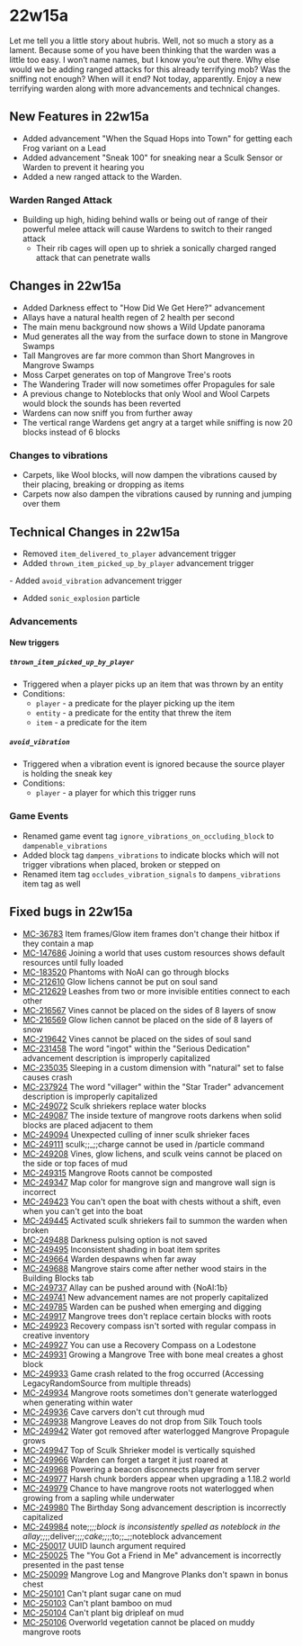 # 22w15a

Let me tell you a little story about hubris. Well, not so much a story as a lament. Because some of you have been thinking that the warden was a little too easy. I won’t name names, but I know you’re out there. Why else would we be adding ranged attacks for this already terrifying mob? Was the sniffing not enough? When will it end? Not today, apparently. Enjoy a new terrifying warden along with more advancements and technical changes.

## New Features in 22w15a

-   Added advancement "When the Squad Hops into Town" for getting each Frog variant on a Lead
-   Added advancement "Sneak 100" for sneaking near a Sculk Sensor or Warden to prevent it hearing you
-   Added a new ranged attack to the Warden.

### Warden Ranged Attack

-   Building up high, hiding behind walls or being out of range of their powerful melee attack will cause Wardens to switch to their ranged attack
    -   Their rib cages will open up to shriek a sonically charged ranged attack that can penetrate walls

## Changes in 22w15a

-   Added Darkness effect to "How Did We Get Here?" advancement
-   Allays have a natural health regen of 2 health per second
-   The main menu background now shows a Wild Update panorama
-   Mud generates all the way from the surface down to stone in Mangrove Swamps
-   Tall Mangroves are far more common than Short Mangroves in Mangrove Swamps
-   Moss Carpet generates on top of Mangrove Tree's roots
-   The Wandering Trader will now sometimes offer Propagules for sale
-   A previous change to Noteblocks that only Wool and Wool Carpets would block the sounds has been reverted
-   Wardens can now sniff you from further away
-   The vertical range Wardens get angry at a target while sniffing is now 20 blocks instead of 6 blocks

### Changes to vibrations

-   Carpets, like Wool blocks, will now dampen the vibrations caused by their placing, breaking or dropping as items
-   Carpets now also dampen the vibrations caused by running and jumping over them

## Technical Changes in 22w15a

-   Removed `item_delivered_to_player` advancement trigger
-   Added `thrown_item_picked_up_by_player` advancement trigger

​- Added `avoid_vibration` advancement trigger

-   Added `sonic_explosion` particle

### Advancements

#### New triggers

##### `thrown_item_picked_up_by_player`

-   Triggered when a player picks up an item that was thrown by an entity
-   Conditions:
    -   `player` - a predicate for the player picking up the item
    -   `entity` - a predicate for the entity that threw the item
    -   `item` - a predicate for the item

##### `avoid_vibration`

-   Triggered when a vibration event is ignored because the source player is holding the sneak key
-   Conditions:
    -   `player` - a player for which this trigger runs

### Game Events

-   Renamed game event tag `ignore_vibrations_on_occluding_block` to `dampenable_vibrations`
-   Added block tag `dampens_vibrations` to indicate blocks which will not trigger vibrations when placed, broken or stepped on
-   Renamed item tag `occludes_vibration_signals` to `dampens_vibrations` item tag as well

## Fixed bugs in 22w15a

-   [MC-36783](https://bugs.mojang.com/browse/MC-36783) Item frames/Glow item frames don't change their hitbox if they contain a map
-   [MC-147686](https://bugs.mojang.com/browse/MC-147686) Joining a world that uses custom resources shows default resources until fully loaded
-   [MC-183520](https://bugs.mojang.com/browse/MC-183520) Phantoms with NoAI can go through blocks
-   [MC-212610](https://bugs.mojang.com/browse/MC-212610) Glow lichens cannot be put on soul sand
-   [MC-212629](https://bugs.mojang.com/browse/MC-212629) Leashes from two or more invisible entities connect to each other
-   [MC-216567](https://bugs.mojang.com/browse/MC-216567) Vines cannot be placed on the sides of 8 layers of snow
-   [MC-216569](https://bugs.mojang.com/browse/MC-216569) Glow lichen cannot be placed on the side of 8 layers of snow
-   [MC-219642](https://bugs.mojang.com/browse/MC-219642) Vines cannot be placed on the sides of soul sand
-   [MC-231458](https://bugs.mojang.com/browse/MC-231458) The word "ingot" within the "Serious Dedication" advancement description is improperly capitalized
-   [MC-235035](https://bugs.mojang.com/browse/MC-235035) Sleeping in a custom dimension with "natural" set to false causes crash
-   [MC-237924](https://bugs.mojang.com/browse/MC-237924) The word "villager" within the "Star Trader" advancement description is improperly capitalized
-   [MC-249072](https://bugs.mojang.com/browse/MC-249072) Sculk shriekers replace water blocks
-   [MC-249087](https://bugs.mojang.com/browse/MC-249087) The inside texture of mangrove roots darkens when solid blocks are placed adjacent to them
-   [MC-249094](https://bugs.mojang.com/browse/MC-249094) Unexpected culling of inner sculk shrieker faces
-   [MC-249111](https://bugs.mojang.com/browse/MC-249111) sculk;;_;;charge cannot be used in /particle command
-   [MC-249208](https://bugs.mojang.com/browse/MC-249208) Vines, glow lichens, and sculk veins cannot be placed on the side or top faces of mud
-   [MC-249315](https://bugs.mojang.com/browse/MC-249315) Mangrove Roots cannot be composted
-   [MC-249347](https://bugs.mojang.com/browse/MC-249347) Map color for mangrove sign and mangrove wall sign is incorrect
-   [MC-249423](https://bugs.mojang.com/browse/MC-249423) You can't open the boat with chests without a shift, even when you can't get into the boat
-   [MC-249445](https://bugs.mojang.com/browse/MC-249445) Activated sculk shriekers fail to summon the warden when broken
-   [MC-249488](https://bugs.mojang.com/browse/MC-249488) Darkness pulsing option is not saved
-   [MC-249495](https://bugs.mojang.com/browse/MC-249495) Inconsistent shading in boat item sprites
-   [MC-249664](https://bugs.mojang.com/browse/MC-249664) Warden despawns when far away
-   [MC-249688](https://bugs.mojang.com/browse/MC-249688) Mangrove stairs come after nether wood stairs in the Building Blocks tab
-   [MC-249737](https://bugs.mojang.com/browse/MC-249737) Allay can be pushed around with {NoAI:1b}
-   [MC-249741](https://bugs.mojang.com/browse/MC-249741) New advancement names are not properly capitalized
-   [MC-249785](https://bugs.mojang.com/browse/MC-249785) Warden can be pushed when emerging and digging
-   [MC-249917](https://bugs.mojang.com/browse/MC-249917) Mangrove trees don't replace certain blocks with roots
-   [MC-249923](https://bugs.mojang.com/browse/MC-249923) Recovery compass isn't sorted with regular compass in creative inventory
-   [MC-249927](https://bugs.mojang.com/browse/MC-249927) You can use a Recovery Compass on a Lodestone
-   [MC-249931](https://bugs.mojang.com/browse/MC-249931) Growing a Mangrove Tree with bone meal creates a ghost block
-   [MC-249933](https://bugs.mojang.com/browse/MC-249933) Game crash related to the frog occurred (Accessing LegacyRandomSource from multiple threads)
-   [MC-249934](https://bugs.mojang.com/browse/MC-249934) Mangrove roots sometimes don't generate waterlogged when generating within water
-   [MC-249936](https://bugs.mojang.com/browse/MC-249936) Cave carvers don't cut through mud
-   [MC-249938](https://bugs.mojang.com/browse/MC-249938) Mangrove Leaves do not drop from Silk Touch tools
-   [MC-249942](https://bugs.mojang.com/browse/MC-249942) Water got removed after waterlogged Mangrove Propagule grows
-   [MC-249947](https://bugs.mojang.com/browse/MC-249947) Top of Sculk Shrieker model is vertically squished
-   [MC-249966](https://bugs.mojang.com/browse/MC-249966) Warden can forget a target it just roared at
-   [MC-249968](https://bugs.mojang.com/browse/MC-249968) Powering a beacon disconnects player from server
-   [MC-249977](https://bugs.mojang.com/browse/MC-249977) Harsh chunk borders appear when upgrading a 1.18.2 world
-   [MC-249979](https://bugs.mojang.com/browse/MC-249979) Chance to have mangrove roots not waterlogged when growing from a sapling while underwater
-   [MC-249980](https://bugs.mojang.com/browse/MC-249980) The Birthday Song advancement description is incorrectly capitalized
-   [MC-249984](https://bugs.mojang.com/browse/MC-249984) note;;_;;block is inconsistently spelled as noteblock in the allay;;_;;deliver;;_;;cake;;_;;to;;_;;noteblock advancement
-   [MC-250017](https://bugs.mojang.com/browse/MC-250017) UUID launch argument required
-   [MC-250025](https://bugs.mojang.com/browse/MC-250025) The "You Got a Friend in Me" advancement is incorrectly presented in the past tense
-   [MC-250099](https://bugs.mojang.com/browse/MC-250099) Mangrove Log and Mangrove Planks don't spawn in bonus chest
-   [MC-250101](https://bugs.mojang.com/browse/MC-250101) Can't plant sugar cane on mud
-   [MC-250103](https://bugs.mojang.com/browse/MC-250103) Can't plant bamboo on mud
-   [MC-250104](https://bugs.mojang.com/browse/MC-250104) Can't plant big dripleaf on mud
-   [MC-250106](https://bugs.mojang.com/browse/MC-250106) Overworld vegetation cannot be placed on muddy mangrove roots